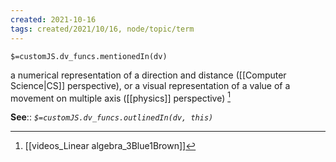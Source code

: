 ```yaml
---
created: 2021-10-16
tags: created/2021/10/16, node/topic/term
---
```

`$=customJS.dv_funcs.mentionedIn(dv)`


a numerical representation of a direction and distance ([[Computer Science|CS]] perspective), or a visual representation of a value of a movement on multiple axis ([[physics]] perspective)   [^1]

**See**::
*`$=customJS.dv_funcs.outlinedIn(dv, this)`*

[^1]: [[videos_Linear algebra_3Blue1Brown]]

